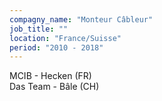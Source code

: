```yaml
---
compagny_name: "Monteur Câbleur"
job_title: ""
location: "France/Suisse"
period: "2010 - 2018"
---
```

MCIB - Hecken (FR)  
Das Team - Bâle (CH)  
